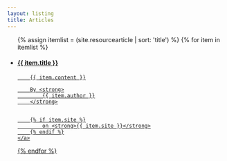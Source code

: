 ```yaml
---
layout: listing
title: Articles
---
```


<ul class="l-resource-list">
{% assign itemlist = (site.resourcearticle | sort: 'title') %}
{% for item in itemlist %}
<li class="c-resource">
	<a class="c-resource__link" href="{{ item.link }}">
		<h4 class="c-resource__title">{{ item.title }}</h4>

		{{ item.content }}
	
		By <strong>
			{{ item.author }}
		</strong>


		{% if item.site %}
			on <strong>{{ item.site }}</strong>
		{% endif %}
	</a>
</li>
{% endfor %}
</ul>